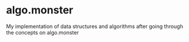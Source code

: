 # algo.monster

My implementation of data structures and algorithms after going through the concepts on algo.monster 